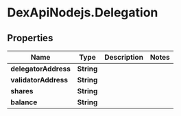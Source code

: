 # DexApiNodejs.Delegation

## Properties
Name | Type | Description | Notes
------------ | ------------- | ------------- | -------------
**delegatorAddress** | **String** |  | 
**validatorAddress** | **String** |  | 
**shares** | **String** |  | 
**balance** | **String** |  | 
